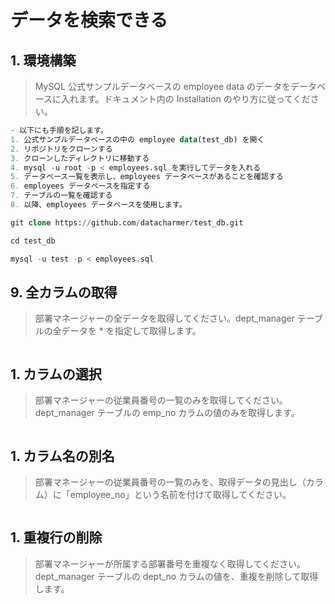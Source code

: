 # データを検索できる
## 1. 環境構築
> MySQL 公式サンプルデータベースの employee data のデータをデータベースに入れます。ドキュメント内の Installation のやり方に従ってください。
>
```sql
- 以下にも手順を記します。
1. 公式サンプルデータベースの中の employee data(test_db) を開く
2. リポジトリをクローンする
3. クローンしたディレクトリに移動する
4. mysql -u root -p < employees.sql を実行してデータを入れる
5. データベース一覧を表示し、employees データベースがあることを確認する
6. employees データベースを指定する
7. テーブルの一覧を確認する
8. 以降、employees データベースを使用します。
```

```sql
git clone https://github.com/datacharmer/test_db.git

cd test_db

mysql -u test -p < employees.sql

```

## 9. 全カラムの取得
> 部署マネージャーの全データを取得してください。dept_manager テーブルの全データを * を指定して取得します。

```sql

```

## 1. カラムの選択
> 部署マネージャーの従業員番号の一覧のみを取得してください。dept_manager テーブルの emp_no カラムの値のみを取得します。

```sql

```

## 1. カラム名の別名
> 部署マネージャーの従業員番号の一覧のみを、取得データの見出し（カラム）に「employee_no」という名前を付けて取得してください。

```sql

```

## 1. 重複行の削除
> 部署マネージャーが所属する部署番号を重複なく取得してください。dept_manager テーブルの dept_no カラムの値を、重複を削除して取得します。

```sql

```

